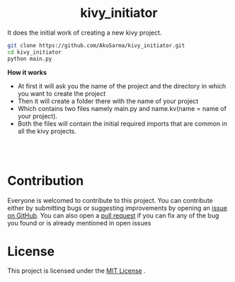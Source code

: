 # <h1 align="center">kivy_initiator</h1>
It does the initial work of creating a new kivy project.

```bash
git clone https://github.com/AkuSarma/kivy_initiator.git
cd kivy_initiator
python main.py
```
**How it works**
* At first it will ask you the name of the project and the directory in which you want to create the project 
* Then it will create a folder there with the name of your project 
* Which contains two files namely main.py and name.kv(name = name of your project).
* Both the files will contain the initial required imports that are common in all the kivy projects.
<br>
<br>

# Contribution

Everyone is welcomed to contribute to this project. You can contribute either by submitting bugs or suggesting improvements by opening an [issue on GitHub](https://github.com/AkuSarma/kivy_initiator/issues). You can also open a [pull request](https://github.com/AkuSarma/kivy_initiator/pulls) if you can fix any of the bug you found or is already mentioned in open issues

# License

This project is licensed under the [MIT License](https://github.com/AkuSarma/kivy_initiator/blob/main/LICENSE) .